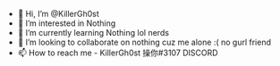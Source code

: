 - 👋 Hi, I’m @KillerGh0st
- 👀 I’m interested in Nothing
- 🌱 I’m currently learning Nothing lol nerds
- 💞️ I’m looking to collaborate on nothing cuz me alone :( no gurl friend
- 📫 How to reach me - KillerGh0st  操你#3107 DISCORD

<!---
KillerGh0st/KillerGh0st is a ✨ special ✨ repository because its `README.md` (this file) appears on your GitHub profile.
You can click the Preview link to take a look at your changes.
--->
